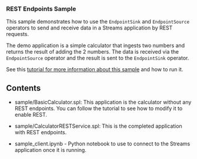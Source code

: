 ### REST Endpoints Sample

This sample demonstrates how to use the `EndpointSink` and `EndpointSource` operators to send and receive data in a Streams application by REST requests.

The demo application is a simple calculator that ingests two numbers and returns the result of adding the 2 numbers.
The data is received via the `EndpointSource` operator and the result is sent to the `EndpointSink` operator.

See this [tutorial for more information about this sample](https://community.ibm.com/community/user/cloudpakfordata/viewdocument/enable-data-ingest-and-retrieval-vi?CommunityKey=c0c16ff2-10ef-4b50-ae4c-57d769937235&tab=librarydocuments) and how to run it.

## Contents

- sample/BasicCalculator.spl: This application is the calculator without any REST endpoints. You can follow the tutorial to see how to modify it to enable REST.
- sample/CalculatorRESTService.spl: This is the completed application with REST endpoints.
  
- sample_client.ipynb - Python notebook to use to connect to the Streams application once it is running.
  